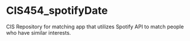 # CIS454_spotifyDate
CIS Repository for matching app that utilizes Spotify API to match people who have similar interests.
